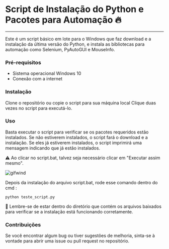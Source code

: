 # Script de Instalação do Python e Pacotes para Automação :fire: 

---

Este é um script básico em lote para o Windows que faz download e a instalação da última versão do Python, e instala as bibliotecas para automação como Selenium, PyAutoGUI e MouseInfo.

### Pré-requisitos
- Sistema operacional Windows 10
- Conexão com a internet

### Instalação

Clone o repositório ou copie o script para sua máquina local
Clique duas vezes no script para executá-lo.

### Uso 

Basta executar o script para verificar se os pacotes requeridos estão instalados. Se  não estiverem instalados, o script fará o download e a instalação. Se eles já estiverem instalados, o script imprimirá uma mensagem indicando que já estão instalados.

:warning: Ao clicar no script.bat, talvez seja necessário clicar em "Executar assim mesmo".

<img src="/media/mrk/Lil-Win/Windows/gifwind.gif" alt="gifwind"  />





Depois da instalação do arquivo script.bat, rode esse comando dentro do cmd  :

```
python teste_script.py
```

:thinking: Lembre-se de estar dentro do diretório que contém os arquivos baixados para verificar se a instalação está funcionando corretamente.



### Contribuições
Se você encontrar algum bug ou tiver sugestões de melhoria, sinta-se à vontade para abrir uma issue ou pull request no repositório.
